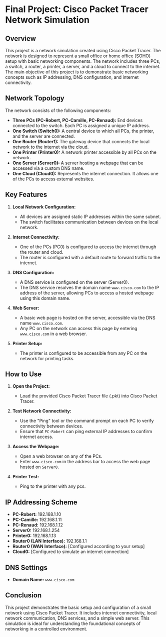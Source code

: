 # Final Project: Cisco Packet Tracer Network Simulation

## Overview

This project is a network simulation created using Cisco Packet Tracer. The network is designed to represent a small office or home office (SOHO) setup with basic networking components. The network includes three PCs, a switch, a router, a printer, a server, and a cloud to connect to the internet. The main objective of this project is to demonstrate basic networking concepts such as IP addressing, DNS configuration, and internet connectivity.

## Network Topology

The network consists of the following components:
- **Three PCs (PC-Robert, PC-Camille, PC-Renaud):** End devices connected to the switch. Each PC is assigned a unique IP address.
- **One Switch (Switch0):** A central device to which all PCs, the printer, and the server are connected.
- **One Router (Router1):** The gateway device that connects the local network to the internet via the cloud.
- **One Printer (Printer0):** A network printer accessible by all PCs on the network.
- **One Server (Server0):** A server hosting a webpage that can be accessed via a custom DNS name.
- **One Cloud (Cloud0):** Represents the internet connection. It allows one of the PCs to access external websites.

## Key Features

1. **Local Network Configuration:**
   - All devices are assigned static IP addresses within the same subnet.
   - The switch facilitates communication between devices on the local network.

2. **Internet Connectivity:**
   - One of the PCs (PC0) is configured to access the internet through the router and cloud.
   - The router is configured with a default route to forward traffic to the internet.

3. **DNS Configuration:**
   - A DNS service is configured on the server (Server0).
   - The DNS service resolves the domain name `www.cisco.com` to the IP address of the server, allowing PCs to access a hosted webpage using this domain name.

4. **Web Server:**
   - A basic web page is hosted on the server, accessible via the DNS name `www.cisco.com`.
   - Any PC on the network can access this page by entering `www.cisco.com` in a web browser.

5. **Printer Setup:**
   - The printer is configured to be accessible from any PC on the network for printing tasks.

## How to Use

1. **Open the Project:**
   - Load the provided Cisco Packet Tracer file (.pkt) into Cisco Packet Tracer.

2. **Test Network Connectivity:**
   - Use the "Ping" tool or the command prompt on each PC to verify connectivity between devices.
   - Ensure that `PC-Robert` can ping external IP addresses to confirm internet access.

3. **Access the Webpage:**
   - Open a web browser on any of the PCs.
   - Enter `www.cisco.com` in the address bar to access the web page hosted on `Server0`.

4. **Printer Test:**
   - Ping to the printer with any pcs.

## IP Addressing Scheme

- **PC-Robert:** 192.168.1.10
- **PC-Camille:** 192.168.1.11
- **PC-Renaud:** 192.168.1.12
- **Server0:** 192.168.1.254
- **Printer0:** 192.168.1.13
- **Router0 (LAN Interface):** 192.168.1.1
- **Router0 (WAN Interface):** [Configured according to your setup]
- **Cloud0:** [Configured to simulate an internet connection]

## DNS Settings

- **Domain Name:** `www.cisco.com`

## Conclusion

This project demonstrates the basic setup and configuration of a small network using Cisco Packet Tracer. It includes internet connectivity, local network communication, DNS services, and a simple web server. This simulation is ideal for understanding the foundational concepts of networking in a controlled environment.